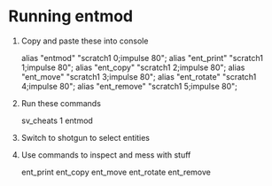 # Running entmod

1. Copy and paste these into console

    alias "entmod" "scratch1 0;impulse 80";
    alias "ent_print" "scratch1 1;impulse 80";
    alias "ent_copy" "scratch1 2;impulse 80";
    alias "ent_move" "scratch1 3;impulse 80";
    alias "ent_rotate" "scratch1 4;impulse 80";
    alias "ent_remove" "scratch1 5;impulse 80";

2. Run these commands

    sv_cheats 1
    entmod

3. Switch to shotgun to select entities

4.  Use commands to inspect and mess with stuff

    ent_print
    ent_copy
    ent_move
    ent_rotate
    ent_remove
